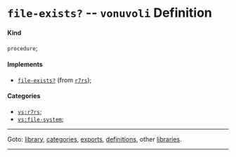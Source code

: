 

<a id='definition__vonuvoli__file-exists_3f'></a>

# `file-exists?` -- `vonuvoli` Definition


<a id='definition__vonuvoli__file-exists_3f__kind'></a>

#### Kind

`procedure`;


<a id='definition__vonuvoli__file-exists_3f__implements'></a>

#### Implements

 * [`file-exists?`](../../r7rs/definitions/file-exists_3f.md#definition__r7rs__file-exists_3f) (from [`r7rs`](../../r7rs/_index.md#library__r7rs));


<a id='definition__vonuvoli__file-exists_3f__categories'></a>

#### Categories

 * [`vs:r7rs`](../../vonuvoli/categories/vs_3a_r7rs.md#category__vonuvoli__vs_3a_r7rs);
 * [`vs:file-system`](../../vonuvoli/categories/vs_3a_file-system.md#category__vonuvoli__vs_3a_file-system);

----

Goto: [library](../../vonuvoli/_index.md#library__vonuvoli), [categories](../../vonuvoli/categories/_index.md#toc__vonuvoli__categories), [exports](../../vonuvoli/exports/_index.md#toc__vonuvoli__exports), [definitions](../../vonuvoli/definitions/_index.md#toc__vonuvoli__definitions), other [libraries](../../_libraries.md#toc__libraries).

----

